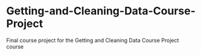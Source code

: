 # Getting-and-Cleaning-Data-Course-Project
Final course project for the Getting and Cleaning Data Course Project course
